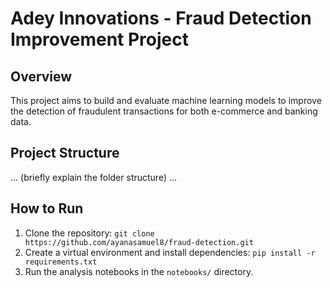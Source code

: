 # Adey Innovations - Fraud Detection Improvement Project

## Overview
This project aims to build and evaluate machine learning models to improve the detection of fraudulent transactions for both e-commerce and banking data.

## Project Structure
... (briefly explain the folder structure) ...

## How to Run
1. Clone the repository: `git clone https://github.com/ayanasamuel8/fraud-detection.git`
2. Create a virtual environment and install dependencies: `pip install -r requirements.txt`
3. Run the analysis notebooks in the `notebooks/` directory.